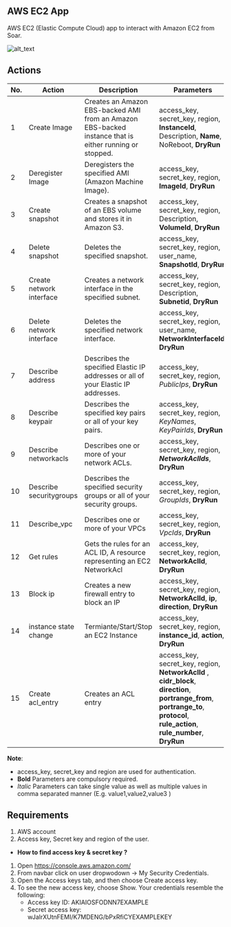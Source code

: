 ## AWS EC2 App
AWS EC2 (Elastic Compute Cloud) app to interact with Amazon EC2 from Soar.

![alt_text](https://github.com/frikky/Soar-apps/blob/master/aws-ec2/1.0.0/ec2.png?raw=true)

## Actions

| No. | Action | Description | Parameters |
|-----|--------|-------------|------------|
|1 | Create Image | Creates an Amazon EBS-backed AMI from an Amazon EBS-backed instance that is either running or stopped. | access_key, secret_key, region, **InstanceId**, Description, **Name**, NoReboot, **DryRun**
|2 | Deregister Image | Deregisters the specified AMI (Amazon Machine Image). | access_key, secret_key, region, **ImageId**, **DryRun**
|3 | Create snapshot | Creates a snapshot of an EBS volume and stores it in Amazon S3. | access_key, secret_key, region, Description, **VolumeId**, **DryRun**
|4 | Delete snapshot | Deletes the specified snapshot. | access_key, secret_key, region, user_name, **SnapshotId**, **DryRun**
|5 | Create network interface | Creates a network interface in the specified subnet. | access_key, secret_key, region, Description, **Subnetid**, **DryRun**
|6 | Delete network interface | Deletes the specified network interface. | access_key, secret_key, region, user_name, **NetworkInterfaceId**, **DryRun**
|7 | Describe address | Describes the specified Elastic IP addresses or all of your Elastic IP addresses. | access_key, secret_key, region, *PublicIps*, **DryRun**
|8 | Describe keypair | Describes the specified key pairs or all of your key pairs. | access_key, secret_key, region, *KeyNames*, *KeyPairIds*, **DryRun**
|9 | Describe networkacls | Describes one or more of your network ACLs. | access_key, secret_key, region, ***NetworkAclIds***, **DryRun**
|10 | Describe securitygroups | Describes the specified security groups or all of your security groups. | access_key, secret_key, region, *GroupIds*, **DryRun**
|11 | Describe_vpc | Describes one or more of your VPCs | access_key, secret_key, region, *VpcIds*, **DryRun**
|12 | Get rules | Gets the rules for an ACL ID, A resource representing an EC2 NetworkAcl | access_key, secret_key, region, **NetworkAclId**, **DryRun**
|13 | Block ip | Creates a new firewall entry to block an IP | access_key, secret_key, region, **NetworkAclId**, **ip**, **direction**, **DryRun**
|14 | instance state change | Termiante/Start/Stop an EC2 Instance | access_key, secret_key, region, **instance_id**, **action**, **DryRun**
|15 | Create acl_entry| Creates an ACL entry |access_key, secret_key, region, **NetworkAclId** , **cidr_block**, **direction**, **portrange_from**, **portrange_to**, **protocol**, **rule_action**, **rule_number**, **DryRun**

__Note__:
- access_key, secret_key and region are used for authentication.
- **Bold** Parameters are compulsory required.
- *Italic* Parameters can take single value as well as multiple values in comma separated manner (E.g. value1,value2,value3 )
## Requirements

1. AWS account
2. Access key, Secret key and region of the user. 

- __How to find access key & secret key ?__
1. Open https://console.aws.amazon.com/
2. From navbar click on user dropwodown &#8594; My Security Credentials.
3. Open the Access keys tab, and then choose Create access key.
4. To see the new access key, choose Show. Your credentials resemble the following:
   - Access key ID: AKIAIOSFODNN7EXAMPLE
   - Secret access key: wJalrXUtnFEMI/K7MDENG/bPxRfiCYEXAMPLEKEY
 
